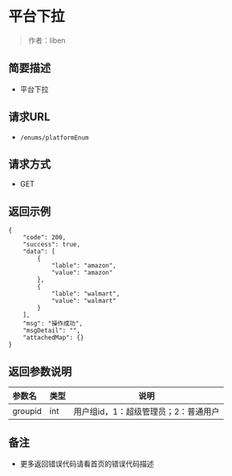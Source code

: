 # 平台下拉

> 作者：liben

## 简要描述

- 平台下拉

## 请求URL
- ` /enums/platformEnum `
  
## 请求方式
- GET


## 返回示例 

``` 
{
    "code": 200,
    "success": true,
    "data": [
        {
            "lable": "amazon",
            "value": "amazon"
        },
        {
            "lable": "walmart",
            "value": "walmart"
        }
    ],
    "msg": "操作成功",
    "msgDetail": "",
    "attachedMap": {}
}
```

## 返回参数说明 

|参数名|类型|说明|
|:-----  |:-----|-----                           |
|groupid |int   |用户组id，1：超级管理员；2：普通用户  |

## 备注 

- 更多返回错误代码请看首页的错误代码描述